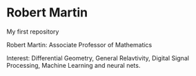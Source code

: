 # Robert Martin
My first repository


Robert Martin:
Associate Professor of Mathematics

Interest:
Differential Geometry,
General Relavtivity,
Digital Signal Processing,
Machine Learning and neural nets.
